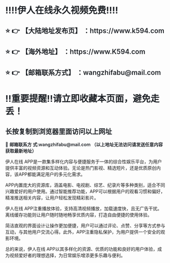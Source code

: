 <div class="markdown-heading" style="color:#1F2328;font-family:-apple-system, BlinkMacSystemFont, &quot;font-size:16px;background-color:#FFFFFF;"> <h1 class="heading-element" style="margin-left:0px;font-weight:var(--base-text- weight-semibold, 600);"> ‼️‼️伊人在线永久视频免费‼️‼️ </h1> </div> <div class="markdown-heading" style="color:#1F2328;font-family:-apple-system, BlinkMacSystemFont, &quot;font-size:16px;background-color:#FFFFFF;"> <h2 class="heading-element" style="font-weight:var(--base-text-weight-semibold, 600);"> ⭐ 👉 【大陆地址发布页】 ：https://www.k594.com </h2> </div> <div class="markdown-heading" style="color:#1F2328;font-family:-apple-system, BlinkMacSystemFont, &quot;font-size:16px;background-color:#FFFFFF;"> <h2 class="heading-element" style="font-weight:var(--base-text-weight-semibold, 600);"> ⭐ 👉 【海外地址】 ：https://www.K594.com </h2> </div> <div class="markdown-heading" style="color:#1F2328;font-family:-apple-system, BlinkMacSystemFont, &quot;font-size:16px;background-color:#FFFFFF;"> <h2 class="heading-element" style="font-weight:var(--base-text-weight-semibold, 600);"> ⭐ 👉 【邮箱联系方式】 ：wangzhifabu@mail.com </h2> </div> <div class="markdown-heading" style="color:#1F2328;font-family:-apple-system, BlinkMacSystemFont, &quot;font-size:16px;background-color:#FFFFFF;"> <h1 class="heading-element" style="margin-left:0px;font-weight:var(--base-text- weight-semibold, 600);"> ‼️重要提醒‼️请立即收藏本页面，避免走丢！ </h1> </div> <div class="markdown-heading" style="color:#1F2328;font-family:-apple-system, BlinkMacSystemFont, &quot;font-size:16px;background-color:#FFFFFF;"> <h2 class="heading-element" style="font-weight:var(--base-text-weight-semibold, 600);"> 长按复制到浏览器里面访问以上网址 </h2> </div> <p style="color:#1F2328;font-family:-apple-system, BlinkMacSystemFont, &quot;font- size:16px;background-color:#FFFFFF;"> 📧&nbsp;<span style="font-weight:var(--base-text-weight-semibold, 600);">邮箱联系方 式:wangzhifabu@mail.com&nbsp;（以上地址无法访问请发送任意内容获取最新地址）</span> </p>
伊人在线 APP是一款集多样化内容与便捷服务于一体的综合性娱乐平台，为用户提供丰富的视频资源和互动体验。无论是热门影视、精选短片，还是优质原创内容，该APP都能满足用户的多元化需求。

APP内置庞大的资源库，涵盖电影、电视剧、综艺、纪录片等多种类别，适合不同兴趣爱好的用户使用。通过智能推荐功能，APP可以根据用户的观看习惯和偏好，精准推送相关内容，让用户轻松发现精彩影片。

伊人在线 APP注重播放体验，支持高清视频播放，加载速度快，且无广告干扰。离线缓存功能则让用户随时随地畅享优质内容，打造自由便捷的使用体验。

简洁直观的界面设计让操作更加便捷，用户可以通过评论、点赞、分享等方式参与互动，与其他用户交流心得。此外，APP注重隐私保护，为用户提供一个安全的观影环境。

总的来说，伊人在线 APP以其多样化的资源、优质的功能和良好的用户体验，成为视频爱好者的理想选择，为日常娱乐增添更多乐趣与便利。
